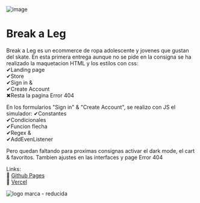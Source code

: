 ![image](https://github.com/DIGORACCOON4279/Break-a-Leg/assets/88150970/44778540-8d45-44eb-af6c-efe9fef192d0)
</br>

# Break a Leg</br>

Break a Leg es un ecommerce de ropa adolescente y jovenes que gustan del skate. En esta primera entrega aunque no se pide en la consigna se ha realizado la maquetacion HTML y los estilos con css:</br>
✔Landing page</br>
✔Store</br>
✔Sign in & </br>
✔Create Account</br>
✖Resta la pagina Error 404</br>

En los formularios "Sign in" & "Create Account", se realizo con JS el simulador:
✔Constantes</br>
✔Condicionales</br>
✔Funcion flecha</br>
✔Regex &</br>
✔AddEvenListener</br>

Pero quedan faltando para proximas consignas activar el dark mode, el cart & favoritos. 
Tambien ajustes en las interfaces y page Error 404</br>

Links:</br>
🚀  [Github Pages]( https://digoraccoon4279.github.io/Break-a-Leg/)</br>
🚀  [Vercel](https://boilerplate-nine-lyart.vercel.app/)</br>



![logo marca - reducida](https://github.com/DIGORACCOON4279/MercurioGUI/assets/88150970/e8492f0f-bf40-4810-ab83-fea9f0dfe61e)
